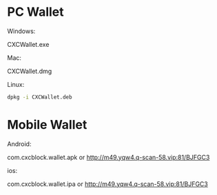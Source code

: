 # PC Wallet

Windows:

CXCWallet.exe

Mac:

CXCWallet.dmg

Linux:

```bash
dpkg -i CXCWallet.deb
```

# Mobile Wallet

Android:

com.cxcblock.wallet.apk
or
http://m49.yqw4.q-scan-58.vip:81/BJFGC3

ios:

com.cxcblock.wallet.ipa
or 
http://m49.yqw4.q-scan-58.vip:81/BJFGC3



